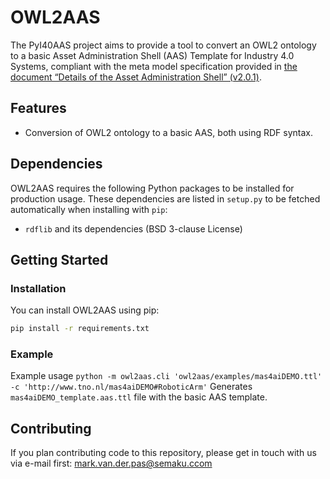 # OWL2AAS

The PyI40AAS project aims to provide a tool to convert an OWL2 ontology to a basic Asset Administration Shell (AAS) Template for Industry 4.0 Systems,
compliant with the meta model specification provided in
[the document “Details of the Asset Administration Shell” (v2.0.1)](https://www.plattform-i40.de/PI40/Redaktion/DE/Downloads/Publikation/Details-of-the-Asset-Administration-Shell-Part1.html).


## Features

* Conversion of OWL2 ontology to a basic AAS, both using RDF syntax.


<!-- ### Project Structure -->


<!-- ## License -->


## Dependencies

OWL2AAS requires the following Python packages to be installed for production usage. These dependencies are listed in
`setup.py` to be fetched automatically when installing with `pip`:
* `rdflib` and its dependencies (BSD 3-clause License)


## Getting Started

### Installation

You can install OWL2AAS using pip:

```bash
pip install -r requirements.txt
```


### Example

Example usage `python -m owl2aas.cli 'owl2aas/examples/mas4aiDEMO.ttl' -c 'http://www.tno.nl/mas4aiDEMO#RoboticArm'`
Generates `mas4aiDEMO_template.aas.ttl` file with the basic AAS template.

## Contributing

If you plan contributing code to this repository, please get in touch with us via e-mail first: mark.van.der.pas@semaku.ccom


<!-- ### Codestyle and Testing

Our code follows the [PEP 8 -- Style Guide for Python Code](https://www.python.org/dev/peps/pep-0008/).
Additionally, we use [PEP 484 -- Type Hints](https://www.python.org/dev/peps/pep-0484/) throughout the code to enable type checking the code.


### Contribute Code/Patches

TBD -->